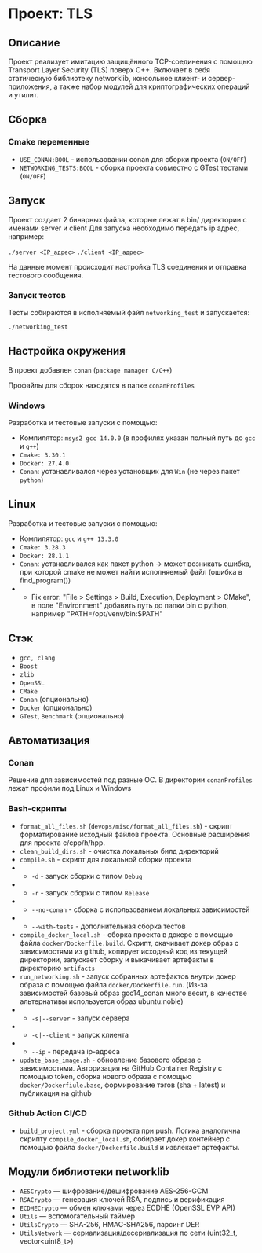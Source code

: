 # Проект: TLS

## Описание

Проект реализует имитацию защищённого TCP-соединения с помощью Transport Layer Security (TLS) поверх C++.
Включает в себя статическую библиотеку networklib, консольное клиент- и сервер-приложения, а также набор модулей для криптографических операций и утилит.

## Сборка

### Cmake переменные

- `USE_CONAN:BOOL` - использовании conan для сборки проекта (`ON/OFF`)
- `NETWORKING_TESTS:BOOL` - сборка проекта совместно с GTest тестами (`ON/OFF`)

## Запуск

Проект создает 2 бинарных файла, которые лежат в bin/ директории с именами server и client
Для запуска необходимо передать ip адрес, например:

`./server <IP_адрес>`
`./client <IP_адрес>`

На данные момент происходит настройка TLS соединения и отправка тестового сообщения.

### Запуск тестов

Тесты собираются в исполняемый файл `networking_test` и запускается:

`./networking_test`

## Настройка окружения
В проект добавлен `conan` (`package manager C/C++`)

Профайлы для сборок находятся в папке `conanProfiles`

### Windows
Разработка и тестовые запуски с помощью:
- Компилятор: `msys2 gcc 14.0.0` (в профилях указан полный путь до `gcc` и `g++`)
- `Cmake: 3.30.1`
- `Docker: 27.4.0`
- `Conan`: устанавливался через установщик для `Win` (не через пакет `python`)

## Linux
Разработка и тестовые запуски с помощью:
- Компилятор: `gcc` и `g++ 13.3.0`
- `Cmake: 3.28.3`
- `Docker: 28.1.1`
- `Conan`: устанавливался как пакет python -> может возникать ошибка, при которой cmake не может найти исполняемый файл (ошибка в find_program())
- - Fix error: "File > Settings > Build, Execution, Deployment > CMake", в поле "Environment" добавить путь до папки bin с python, например "PATH=/opt/venv/bin:$PATH"

## Стэк
- `gcc, clang`
- `Boost`
- `zlib`
- `OpenSSL`
- `CMake`
- `Conan` (опционально)
- `Docker` (опционально)
- `GTest`, `Benchmark` (опционально)

## Автоматизация

### Conan

Решение для зависимостей под разные ОС. В директории `conanProfiles` лежат профили под Linux и Windows

### Bash-скрипты

- `format_all_files.sh` (`devops/misc/format_all_files.sh`) - скрипт форматирование исходный файлов проекта. Основные расширения для проекта c/cpp/h/hpp.
- `clean_build_dirs.sh` - очистка локальных билд директорий
- `compile.sh` - скрипт для локальной сборки проекта
- - `-d` - запуск сборки с типом `Debug`
- - `-r` - запуск сборки с типом `Release`
- - `--no-conan` - сборка с использованием локальных зависимостей
- - `--with-tests` - дополнительная сборка тестов
- `compile_docker_local.sh` - сборка проекта в докере с помощью файла `docker/Dockerfile.build`. Скрипт, скачивает докер образ с зависимостями из github, копирует исходный код из текущей директории, запускает сборку и выкачивает артефакты в директорию `artifacts`
- `run_networking.sh` - запуск собранных артефактов внутри докер образа с помощью файла `docker/Dockerfile.run`. (Из-за зависимостей базовый образ gcc14_conan много весит, в качестве альтернативы используется образ ubuntu:noble)
- - `-s|--server` - запуск сервера
- - `-c|--client` - запуск клиента
- - `--ip` - передача ip-адреса
- `update_base_image.sh` - обновление базового образа с зависимостями. Авторизация на GitHub Container Registry с помощью token, сборка нового образа с помощью `docker/Dockerfiule.base`, формирование тэгов (sha + latest) и публикация на github

### Github Action CI/CD

- `build_project.yml` - сборка проекта при push. Логика аналогична скрипту `compile_docker_local.sh`, собирает докер контейнер с помощью файла `docker/Dockerfile.build` и извлекает артефакты.

## Модули библиотеки networklib
- `AESCrypto` — шифрование/дешифрование AES-256-GCM
- `RSACrypto` — генерация ключей RSA, подпись и верификация
- `ECDHECrypto` — обмен ключами через ECDHE (OpenSSL EVP API)
- `Utils` — вспомогательный таймер
- `UtilsCrypto` — SHA-256, HMAC-SHA256, парсинг DER
- `UtilsNetwork` — сериализация/десериализация по сети (uint32_t, vector<uint8_t>)